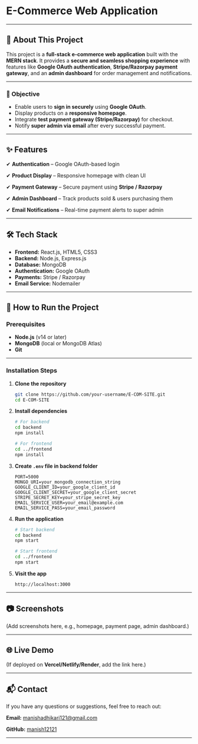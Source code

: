 # **E-Commerce Web Application**

---

## **📌 About This Project**

This project is a **full-stack e-commerce web application** built with the **MERN stack**. It provides a **secure and seamless shopping experience** with features like **Google OAuth authentication**, **Stripe/Razorpay payment gateway**, and an **admin dashboard** for order management and notifications.

---

### **🎯 Objective**

* Enable users to **sign in securely** using **Google OAuth**.
* Display products on a **responsive homepage**.
* Integrate **test payment gateway (Stripe/Razorpay)** for checkout.
* Notify **super admin via email** after every successful payment.

---

## **✨ Features**

✔ **Authentication** – Google OAuth-based login

✔ **Product Display** – Responsive homepage with clean UI

✔ **Payment Gateway** – Secure payment using **Stripe / Razorpay**

✔ **Admin Dashboard** – Track products sold & users purchasing them

✔ **Email Notifications** – Real-time payment alerts to super admin

---

## **🛠 Tech Stack**

* **Frontend:** React.js, HTML5, CSS3
* **Backend:** Node.js, Express.js
* **Database:** MongoDB
* **Authentication:** Google OAuth
* **Payments:** Stripe / Razorpay
* **Email Service:** Nodemailer

---

## **🚀 How to Run the Project**

### **Prerequisites**

* **Node.js** (v14 or later)
* **MongoDB** (local or MongoDB Atlas)
* **Git**

---

### **Installation Steps**

1. **Clone the repository**

   ```bash
   git clone https://github.com/your-username/E-COM-SITE.git
   cd E-COM-SITE
   ```

2. **Install dependencies**

   ```bash
   # For backend
   cd backend
   npm install

   # For frontend
   cd ../frontend
   npm install
   ```

3. **Create `.env` file in backend folder**

   ```env
   PORT=5000
   MONGO_URI=your_mongodb_connection_string
   GOOGLE_CLIENT_ID=your_google_client_id
   GOOGLE_CLIENT_SECRET=your_google_client_secret
   STRIPE_SECRET_KEY=your_stripe_secret_key
   EMAIL_SERVICE_USER=your_email@example.com
   EMAIL_SERVICE_PASS=your_email_password
   ```

4. **Run the application**

   ```bash
   # Start backend
   cd backend
   npm start

   # Start frontend
   cd ../frontend
   npm start
   ```

5. **Visit the app**

   ```
   http://localhost:3000
   ```

---

## **📷 Screenshots**

(Add screenshots here, e.g., homepage, payment page, admin dashboard.)

---

## **🌐 Live Demo**

(If deployed on **Vercel/Netlify/Render**, add the link here.)

---

## **📬 Contact**

If you have any questions or suggestions, feel free to reach out:

**Email:** [manishadhikari121@gmail.com](mailto:manishadhikari121@gmail.com)

**GitHub:** [manish12121](https://github.com/manish12121)

---
